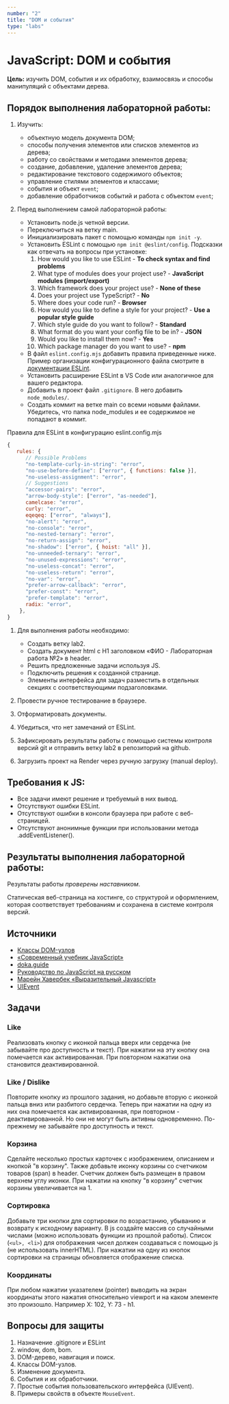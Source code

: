 ```yaml
---
number: "2"
title: "DOM и события"
type: "labs"
---
```


# JavaScript: DOM и события

**Цель:** изучить DOM, события и их обработку, взаимосвязь и способы манипуляций с объектами дерева.

## Порядок выполнения лабораторной работы:

1. Изучить:

   - объектную модель документа DOM;
   - способы получения элементов или списков элементов из дерева;
   - работу со свойствами и методами элементов дерева;
   - создание, добавление, удаление элементов дерева;
   - редактирование текстового содержимого объектов;
   - управление стилями элементов и классами;
   - события и объект `event`;
   - добавление обработчиков событий и работа с объектом `event`;

1. Перед выполнением самой лабораторной работы:

   - Установить node.js четной версии.
   - Переключиться на ветку main.
   - Инициализировать пакет с помощью команды `npm init -y`.
   - Установить ESLint с помощью `npm init @eslint/config`. Подсказки как отвечать на вопросы при установке:
     1. How would you like to use ESLint - **To check syntax and find problems**
     1. What type of modules does your project use? - **JavaScript modules (import/export)**
     1. Which framework does your project use? - **None of these**
     1. Does your project use TypeScript? - **No**
     1. Where does your code run? - **Browser**
     1. How would you like to define a style for your project? - **Use a popular style guide**
     1. Which style guide do you want to follow? - **Standard**
     1. What format do you want your config file to be in? - **JSON**
     1. Would you like to install them now? - **Yes**
     1. Which package manager do you want to use? - **npm**
   - В файл `eslint.config.mjs` добавить правила приведенные ниже. Пример организации конфигурационного файла смотрите в [документации ESLint](https://eslint.org/docs/latest/use/getting-started#configuration).
   - Установить расширение ESLint в VS Code или аналогичное для вашего редактора.
   - Добавить в проект файл `.gitignore`. В него добавить `node_modules/`.
   - Создать коммит на ветке main со всеми новыми файлами. Убедитесь, что папка node_modules и ее содержимое не попадают в коммит.

Правила для ESLint в конфигурацию eslint.config.mjs

```js
{
   rules: {
      // Possible Problems
      "no-template-curly-in-string": "error",
      "no-use-before-define": ["error", { functions: false }],
      "no-useless-assignment": "error",
      // Suggestions
      "accessor-pairs": "error",
      "arrow-body-style": ["error", "as-needed"],
      camelcase: "error",
      curly: "error",
      eqeqeq: ["error", "always"],
      "no-alert": "error",
      "no-console": "error",
      "no-nested-ternary": "error",
      "no-return-assign": "error",
      "no-shadow": ["error", { hoist: "all" }],
      "no-unneeded-ternary": "error",
      "no-unused-expressions": "error",
      "no-useless-concat": "error",
      "no-useless-return": "error",
      "no-var": "error",
      "prefer-arrow-callback": "error",
      "prefer-const": "error",
      "prefer-template": "error",
      radix: "error",
    },
}
```

1. Для выполнения работы необходимо:

   - Создать ветку lab2.
   - Создать документ html с H1 заголовком «ФИО - Лабораторная работа №2» в header.
   - Решить предложенные задачи используя JS.
   - Подключить решения к созданной странице.
   - Элементы интерфейса для задач разместить в отдельных секциях с соответствующими подзаголовками.

1. Провести ручное тестирование в браузере.
1. Отформатировать документы.
1. Убедиться, что нет замечаний от ESLint.
1. Зафиксировать результаты работы с помощью системы контроля версий git и отправить ветку lab2 в репозиторий на github.
1. Загрузить проект на Render через ручную загрузку (manual deploy).

## Требования к JS:

- Все задачи имеют решение и требуемый в них вывод.
- Отсутствуют ошибки ESLint.
- Отсутствуют ошибки в консоли браузера при работе с веб-страницей.
- Отсутствуют анонимные функции при использовании метода .addEventListener().

## Результаты выполнения лабораторной работы:

Результаты работы _проверены наставником_.

Статическая веб-страница на хостинге, со структурой и оформлением, которая соответствует требованиям и сохранена в системе контроля версий.

## Источники

- [Классы DOM-узлов](https://learn.javascript.ru/basic-dom-node-properties#klassy-dom-uzlov)
- [«Современный учебник JavaScript»](https://learn.javascript.ru/)
- [doka.guide](https://doka.guide/js/)
- [Руководство по JavaScript на русском](https://developer.mozilla.org/ru/docs/Web/JavaScript)
- [Марейн Хавербек «Выразительный Javascript»](https://karmazzin.gitbook.io/eloquentjavascript_ru/)
- [UIEvent](https://developer.mozilla.org/en-US/docs/Web/API/UIEvent)

## Задачи

### Like

Реализовать кнопку с иконкой пальца вверх или сердечка (не забывайте про доступность и текст). При нажатии на эту кнопку она помечается как активированная. При повторном нажатии она становится деактивированной.

### Like / Dislike

Повторите кнопку из прошлого задания, но добавьте вторую с иконкой пальца вниз или разбитого сердечка. Теперь при нажатии на одну из них она помечается как активированная, при повторном - деактивированной. Но они не могут быть активны одновременно. По-прежнему не забывайте про доступность и текст.

### Корзина

Сделайте несколько простых карточек с изображением, описанием и кнопкой "в корзину". Также добавьте иконку корзины со счетчиком товаров (span) в header. Счетчик должен быть размещен в правом верхнем углу иконки. При нажатии на кнопку "в корзину" счетчик корзины увеличивается на 1.

### Сортировка

Добавьте три кнопки для сортировки по возрастанию, убыванию и возврату к исходному варианту. В js создайте массив со случайными числами (можно использовать функции из прошлой работы). Список (`<ul>, <li>`) для отображения чисел должен создаваться с помощью js (не использовать innerHTML). При нажатии на одну из кнопок сортировки на страницы обновляется отображение списка.

### Координаты

При любом нажатии указателем (pointer) выводить на экран координаты этого нажатия относительно viewport и на каком элементе это произошло. Например X: 102, Y: 73 - h1.

## Вопросы для защиты

1. Назначение .gitignore и ESLint
1. window, dom, bom.
1. DOM-дерево, навигация и поиск.
1. Классы DOM-узлов.
1. Изменение документа.
1. События и их обработчики.
1. Простые события пользовательского интерфейса (UIEvent).
1. Примеры свойств в объекте `MouseEvent`.
